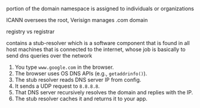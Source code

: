 portion of the domain namespace is assigned to individuals or organizations

ICANN oversees the root, Verisign manages .com domain

registry vs registrar


contains a stub-resolver which is a software component that is found in all host machines that is connected to the internet, whose job is basically to send dns queries over the network 

1. You type `www.google.com` in the browser.
2. The browser uses OS DNS APIs (e.g., `getaddrinfo()`).
3. The stub resolver reads DNS server IP from config.
4. It sends a UDP request to `8.8.8.8`.
5. That DNS server recursively resolves the domain and replies with the IP.
6. The stub resolver caches it and returns it to your app.

